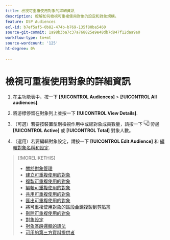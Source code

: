 ```yaml
---
title: 檢視可重複使用對象的詳細資訊
description: 瞭解如何檢視可重複使用對象的設定和對象規模。
feature: DSP Audiences
exl-id: b7ef5af5-0b82-474b-b769-135f80ba5460
source-git-commit: 1a98b3ba7c37a768825e9e48db7d847f12daa9a0
workflow-type: tm+mt
source-wordcount: '125'
ht-degree: 0%

---
```


# 檢視可重複使用對象的詳細資訊

1. 在主功能表中，按一下 **[!UICONTROL Audiences]** > **[!UICONTROL All audiences]**.

1. 將游標停留在對象列上並按一下 **[!UICONTROL View Details]**.

1. （可選）若要按裝置型別檢視作用中或總對象成員數量，請按一下 ![裝置劃分](/help/dsp/assets/device-breakdown.png) 旁邊 **[!UICONTROL Active]** 或 **[!UICONTROL Total]** 對象人數。

1. （選用）若要編輯對象設定，請按一下 **[!UICONTROL Edit Audience]** 和 [編輯對象名稱和設定](reusable-audience-edit.md).

>[!MORELIKETHIS]
>
>* [關於對象管理](audience-about.md)
>* [建立可重複使用的對象](reusable-audience-create.md)
>* [複製可重複使用的對象](reusable-audience-duplicate.md)
>* [編輯可重複使用的對象](reusable-audience-edit.md)
>* [共用可重複使用的對象](reusable-audience-share.md)
>* [匯出可重複使用的對象](reusable-audience-export.md)
>* [將可重複使用對象的區段金鑰複製到剪貼簿](reusable-audience-clipboard.md)
>* [刪除可重複使用的對象](reusable-audience-delete.md)
>* [對象設定](audience-settings.md)
>* [對象區段邏輯的語法](audience-segment-logic-syntax.md)
>* [可用的第三方資料提供者](third-party-data-providers.md)

